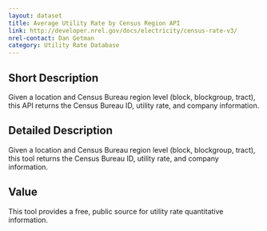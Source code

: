 ```yaml
---
layout: dataset
title: Average Utility Rate by Census Region API
link: http://developer.nrel.gov/docs/electricity/census-rate-v3/
nrel-contact: Dan Getman
category: Utility Rate Database
---
```


## Short Description

Given a location and Census Bureau region level (block, blockgroup, tract), this API returns the Census Bureau ID, utility rate, and company information.
 

## Detailed Description

Given a location and Census Bureau region level (block, blockgroup, tract), this tool returns the Census Bureau ID, utility rate, and company information.


## Value

This tool provides a free, public source for utility rate 
quantitative information.
